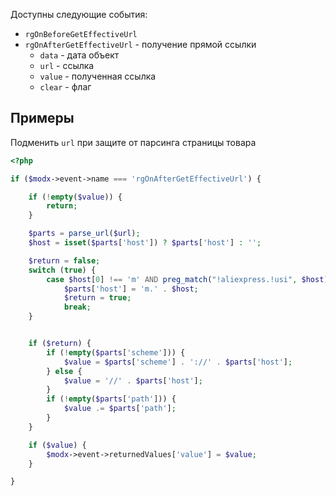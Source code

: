 Доступны следующие события:

* `rgOnBeforeGetEffectiveUrl`
* `rgOnAfterGetEffectiveUrl` - получение прямой ссылки
  * `data`  - дата объект
  * `url`   - ссылка
  * `value` - полученная ссылка
  * `clear` - флаг

## Примеры

Подменить `url` при защите от парсинга страницы товара

```php
<?php

if ($modx->event->name === 'rgOnAfterGetEffectiveUrl') {

    if (!empty($value)) {
        return;
    }

    $parts = parse_url($url);
    $host = isset($parts['host']) ? $parts['host'] : '';

    $return = false;
    switch (true) {
        case $host[0] !== 'm' AND preg_match("!aliexpress.!usi", $host):
            $parts['host'] = 'm.' . $host;
            $return = true;
            break;
    }


    if ($return) {
        if (!empty($parts['scheme'])) {
            $value = $parts['scheme'] . '://' . $parts['host'];
        } else {
            $value = '//' . $parts['host'];
        }
        if (!empty($parts['path'])) {
            $value .= $parts['path'];
        }
    }

    if ($value) {
        $modx->event->returnedValues['value'] = $value;
    }

}
```
